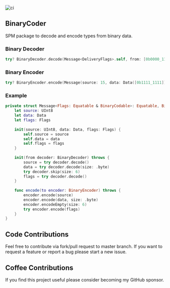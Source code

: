 ![ci](https://github.com/spacenation/binary-coder.swift/workflows/ci/badge.svg)

## BinaryCoder
SPM package to decode and encode types from binary data.

### Binary Decoder
```swift
try? BinaryDecoder.decode(Message<DeliveryFlags>.self, from: [0b0000_1111, 0b1111_1111, 0b0000_0011])
```

### Binary Encoder
```swift
try? BinaryEncoder.encode(Message(source: 15, data: Data([0b1111_1111]), flags: DeliveryFlags(isDelivered: true, isRead: true)))
```

### Example
```swift
private struct Message<Flags: Equatable & BinaryCodable>: Equatable, BinaryCodable {
    let source: UInt8
    let data: Data
    let flags: Flags
    
    init(source: UInt8, data: Data, flags: Flags) {
        self.source = source
        self.data = data
        self.flags = flags
    }
    
    init(from decoder: BinaryDecoder) throws {
        source = try decoder.decode()
        data = try decoder.decode(size: .byte)
        try decoder.skip(size: 6)
        flags = try decoder.decode()
    }
    
    func encode(to encoder: BinaryEncoder) throws {
        encoder.encode(source)
        encoder.encode(data, size: .byte)
        encoder.encodeEmpty(size: 6)
        try encoder.encode(flags)
    }
}
```

## Code Contributions
Feel free to contribute via fork/pull request to master branch. If you want to request a feature or report a bug please start a new issue.

## Coffee Contributions
If you find this project useful please consider becoming my GitHub sponsor.
